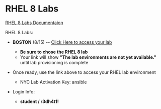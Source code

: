 # RHEL 8 Labs

[RHEL 8 Labs Documentaion](https://github.com/xtophd/RHEL8-Workshop/blob/master/documentation/RHEL8-Workshop.adoc)

RHEL 8 Labs:

- **BOSTON** (8/15) -- [Click Here to access your lab](http://bit.ly/RHPTD2019)

    * **Be sure to chose the RHEL 8 lab**
    * Your link will show **"The lab environments are not yet available."** until lab provisioning is complete

 - Once ready, use the link above to access your RHEL lab environment
   
    * NYC Lab Activation Key: ansible
   
 - Login Info:
    * **student / r3dh4t1!**
    
